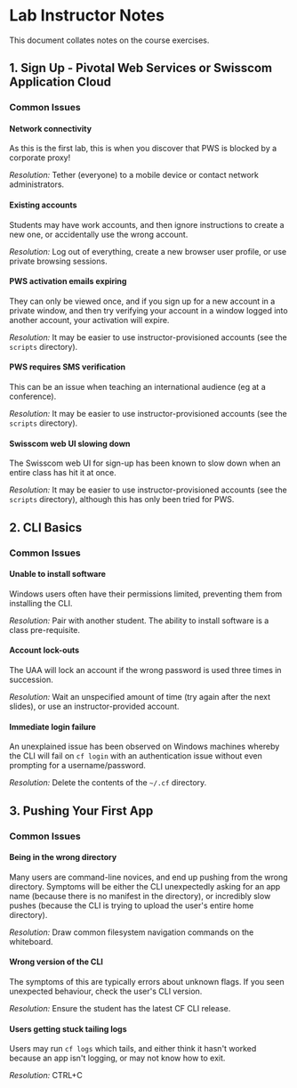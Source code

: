 # Lab Instructor Notes

This document collates notes on the course exercises.

## 1. Sign Up - Pivotal Web Services or Swisscom Application Cloud

### Common Issues

#### Network connectivity

As this is the first lab, this is when you discover that PWS is blocked by a corporate proxy!

_Resolution:_ Tether (everyone) to a mobile device or contact network administrators.

#### Existing accounts

Students may have work accounts, and then ignore instructions to create a new one, or accidentally use the wrong account.

_Resolution:_ Log out of everything, create a new browser user profile, or use private browsing sessions.

#### PWS activation emails expiring

They can only be viewed once, and if you sign up for a new account in a private window, and then try verifying your account in a window logged into another account, your activation will expire.

_Resolution:_ It may be easier to use instructor-provisioned accounts (see the `scripts` directory).

#### PWS requires SMS verification

This can be an issue when teaching an international audience (eg at a conference).

_Resolution:_ It may be easier to use instructor-provisioned accounts (see the `scripts` directory).

#### Swisscom web UI slowing down

The Swisscom web UI for sign-up has been known to slow down when an entire class has hit it at once.

_Resolution:_ It may be easier to use instructor-provisioned accounts (see the `scripts` directory), although this has only been tried for PWS.

## 2. CLI Basics

### Common Issues

#### Unable to install software

Windows users often have their permissions limited, preventing them from installing the CLI.

_Resolution:_ Pair with another student. The ability to install software is a class pre-requisite.

#### Account lock-outs

The UAA will lock an account if the wrong password is used three times in succession.

_Resolution:_ Wait an unspecified amount of time (try again after the next slides), or use an instructor-provided account.

#### Immediate login failure

An unexplained issue has been observed on Windows machines whereby the CLI will fail on `cf login` with an authentication issue without even prompting for a username/password.

_Resolution:_ Delete the contents of the `~/.cf` directory.

## 3. Pushing Your First App

### Common Issues

#### Being in the wrong directory

Many users are command-line novices, and end up pushing from the wrong directory. Symptoms will be either the CLI unexpectedly asking for an app name (because there is no manifest in the directory), or incredibly slow pushes (because the CLI is trying to upload the user's entire home directory).

_Resolution:_ Draw common filesystem navigation commands on the whiteboard.

#### Wrong version of the CLI

The symptoms of this are typically errors about unknown flags. If you seen unexpected behaviour, check the user's CLI version.

_Resolution:_ Ensure the student has the latest CF CLI release.

#### Users getting stuck tailing logs

Users may run `cf logs` which tails, and either think it hasn't worked because an app isn't logging, or may not know how to exit.

_Resolution:_ CTRL+C
